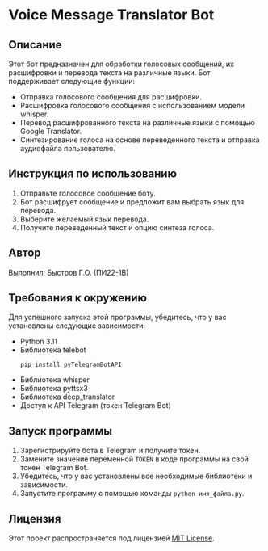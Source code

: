# Voice Message Translator Bot

## Описание

Этот бот предназначен для обработки голосовых сообщений, их расшифровки и перевода текста на различные языки. Бот поддерживает следующие функции:

- Отправка голосового сообщения для расшифровки.
- Расшифровка голосового сообщения с использованием модели whisper.
- Перевод расшифрованного текста на различные языки с помощью Google Translator.
- Синтезирование голоса на основе переведенного текста и отправка аудиофайла пользователю.

## Инструкция по использованию

1. Отправьте голосовое сообщение боту.
2. Бот расшифрует сообщение и предложит вам выбрать язык для перевода.
3. Выберите желаемый язык перевода.
4. Получите переведенный текст и опцию синтеза голоса.

## Автор

Выполнил: Быстров Г.О. (ПИ22-1В)

## Требования к окружению

Для успешного запуска этой программы, убедитесь, что у вас установлены следующие зависимости:

- Python 3.11
- Библиотека telebot
  ```
  pip install pyTelegramBotAPI
  ```
- Библиотека whisper
- Библиотека pyttsx3
- Библиотека deep_translator
- Доступ к API Telegram (токен Telegram Bot)

## Запуск программы

1. Зарегистрируйте бота в Telegram и получите токен.
2. Замените значение переменной `TOKEN` в коде программы на свой токен Telegram Bot.
3. Убедитесь, что у вас установлены все необходимые библиотеки и зависимости.
4. Запустите программу с помощью команды `python имя_файла.py`.

## Лицензия

Этот проект распространяется под лицензией [MIT License](LICENSE).

